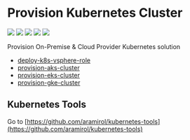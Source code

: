 # Provision Kubernetes Cluster

![](https://img.shields.io/badge/platform-kubernetes-blue?logo=kubernetes&logoColor=white)
![](https://img.shields.io/badge/platform-vsphere-green?logo=vmware&logoColor=white)
![](https://img.shields.io/badge/platform-azure-blue?logo=microsoftazure&logoColor=white)
![](https://img.shields.io/badge/platform-aws-yellow?logo=amazonaws&logoColor=white)
![](https://img.shields.io/badge/platform-gcp-blue?logo=googlecloud&logoColor=white)

Provision On-Premise &amp; Cloud Provider Kubernetes solution

* [deploy-k8s-vsphere-role](deploy-k8s-vsphere-role)
* [provision-aks-cluster](provision-aks-cluster)
* [provision-eks-cluster](provision-eks-cluster)
* [provision-gke-cluster](provision-gke-cluster)

## Kubernetes Tools

Go to [https://github.com/aramirol/kubernetes-tools](https://github.com/aramirol/kubernetes-tools)

